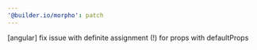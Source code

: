 ```yaml
---
'@builder.io/morpho': patch
---
```


[angular] fix issue with definite assignment (!) for props with defaultProps
